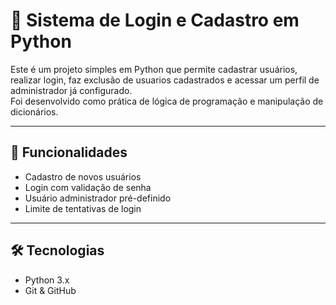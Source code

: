 # 🔑 Sistema de Login e Cadastro em Python

Este é um projeto simples em Python que permite cadastrar usuários, realizar login, faz exclusão de usuarios cadastrados e acessar um perfil de administrador já configurado.  
Foi desenvolvido como prática de lógica de programação e manipulação de dicionários.

---

## 🚀 Funcionalidades
- Cadastro de novos usuários  
- Login com validação de senha  
- Usuário administrador pré-definido  
- Limite de tentativas de login  

---

## 🛠 Tecnologias
- Python 3.x  
- Git & GitHub  
